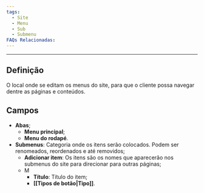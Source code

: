 ```yaml
---
tags:
  - Site
  - Menu
  - Sub
  - Submenu
FAQs Relacionadas:
---
```

---
## Definição

O local onde se editam os menus do site, para que o cliente possa navegar dentre as páginas e conteúdos.

## Campos

- **Abas**;
	- **Menu principal**;
	- **Menu do rodapé**.
- **Submenus**: Categoria onde os itens serão colocados. Podem ser renomeados, reordenados e até removidos;
	- **Adicionar item**: Os itens são os nomes que aparecerão nos submenus do site para direcionar para outras páginas;
	- M
		- **Título**: Título do item;
		- **[[Tipos de botão|Tipo]]**.